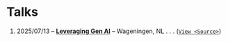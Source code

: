 # Talks

1. 2025/07/13 – [**Leveraging Gen AI**](leveraging-genai-ethio-wage-july-2025/) – Wageningen, NL . . . ([`View <Source>`](https://github.com/eyayaw/talks/tree/main/leveraging-genai-ethio-wage-july-2025/index.qmd))
